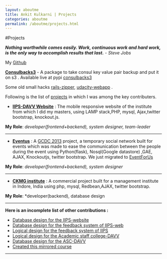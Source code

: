 ```yaml
---
layout: aboutme
title: Ankit Kulkarni | Projects
categories: aboutme
permalink: /aboutme/projects.html
---
```

#Projects 

***Nothing worthwhile comes easily. Work, continuous work and hard work, is the only way to accomplish results that last.*** - *Steve Jobs*



My [Github](https://github.com/Ankit-Kulkarni/) 

**[Consulbacks3](https://pypi.python.org/pypi/consulbacks3)** - A package to take consul key value pair backup and put it on s3 . Available live at pypi [consulbacks3](https://pypi.python.org/pypi/consulbacks3) 

Some old small hacks [rails-zipper](http://zipper.noip.me), [udacity-webapp](http://udacitywebapp.noip.me/) .

Following is the list of [projects]({{page.url}}) in which I was among the key contributers. 

* **[IIPS-DAVV Website](http://iips.edu.in/)** : The mobile responsive website of the institute from which I did my masters, using  LAMP stack,PHP, mysql, Ajax,twitter bootstrap, knockout.js.

**My Role**: *developer(frontend+backend), system designer, team-leader* 
<hr>

* **[Eventus](http://gcdc2013-eventus.appspot.com/)** : A [GCDC 2013](http://www.google.co.in/events/gcdc2013/) project, a temporary social network built for events which was made to ease the communication between the people during the event using Python(flask), Nosql(Google datastore) ,GAE, AJAX, Knockoutjs, twitter bootstrap. We just migrated to [EventForUs](http://eventfor.us/)

**My Role**: *developer(frontend+backend), system designer* 
<hr>

* **[CKMG institute](http://ckmgindore.com/)** : A commercial project built for a management institute in Indore, India using php, mysql, Redbean,AJAX, twitter bootstrap. 

**My Role**: *developer(backend), database design 
<hr>


**Here is an incomplete list of other contributions :**

* [Database design for the IIPS-website](http://iips.edu.in/)
* [Database design for the feedback system of IIPS-web](http://iips.edu.in/feedback_system/index.php)
* [Logical design for the feedback system of IIPS](http://iips.edu.in/feedback_system/index.php)
* [Logical design for the Academic staff college-DAVV](https://github.com/iips-dc/asc-davv)
* [Database design for the ASC-DAVV](https://github.com/iips-dc/asc-davv)
* [Created this mirrored course ](https://sites.google.com/site/udacitycs215/)
<hr>
